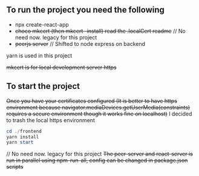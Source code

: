 ## To run the project you need the following
 - npx create-react-app
 - <strike>choco mkcert (then mkcert -install) read the .localCert readme</strike> // No need now. legacy for this project
 - <strike>peerjs server</strike> // Shifted to node express on backend

yarn is used in this project

<strike>mkcert is for local development server https</strike>

## To start the project
<strike>Once you have your certificates configured (It is better to have https environment because navigator.mediaDevices.getUserMedia(constraints) requires a secure environment though it works fine on localhost)</strike>
I decided to trash the local https environment

```powershell
cd ./frontend
yarn install
yarn start
```

// No need now. legacy for this project
<strike>The peer-server and react-server is run in parallel using npm-run-all, config can be changed in package.json scripts</strike>